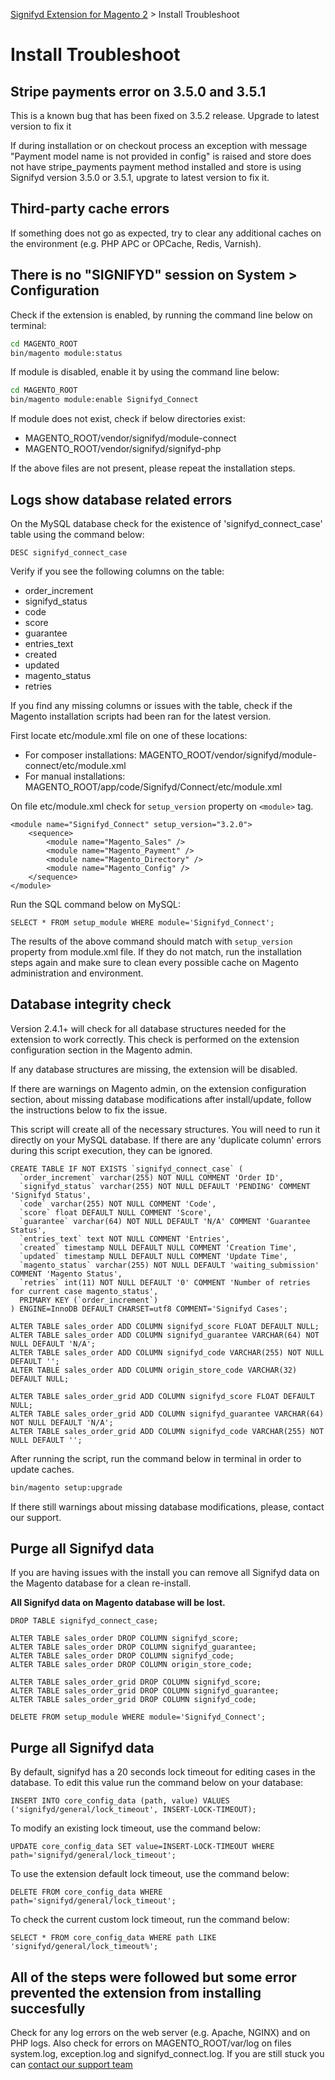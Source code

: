 [Signifyd Extension for Magento 2](../README.md) > Install Troubleshoot

# Install Troubleshoot

## Stripe payments error on 3.5.0 and 3.5.1

This is a known bug that has been fixed on 3.5.2 release. Upgrade to latest version to fix it

If during installation or on checkout process an exception with message "Payment model name is not provided in config" is raised and store does not have stripe_payments payment method installed and store is using Signifyd version 3.5.0 or 3.5.1, upgrate to latest version to fix it.

## Third-party cache errors

If something does not go as expected, try to clear any additional caches on the environment (e.g. PHP APC or OPCache, Redis, Varnish).

## There is no "SIGNIFYD" session on System > Configuration

Check if the extension is enabled, by running the command line below on terminal:

```bash
cd MAGENTO_ROOT
bin/magento module:status
```

If module is disabled, enable it by using the command line below:

```bash
cd MAGENTO_ROOT
bin/magento module:enable Signifyd_Connect
```

If module does not exist, check if below directories exist:
- MAGENTO_ROOT/vendor/signifyd/module-connect
- MAGENTO_ROOT/vendor/signifyd/signifyd-php

If the above files are not present, please repeat the installation steps.

## Logs show database related errors

On the MySQL database check for the existence of 'signifyd_connect_case' table using the command below:

```
DESC signifyd_connect_case
```

Verify if you see the following columns on the table:
- order_increment
- signifyd_status
- code
- score
- guarantee
- entries_text
- created
- updated
- magento_status
- retries

If you find any missing columns or issues with the table, check if the Magento installation scripts had been ran for the latest version.  

First locate etc/module.xml file on one of these locations:

- For composer installations: MAGENTO_ROOT/vendor/signifyd/module-connect/etc/module.xml
- For manual installations: MAGENTO_ROOT/app/code/Signifyd/Connect/etc/module.xml

On file etc/module.xml check for `setup_version` property on `<module>` tag. 

```
<module name="Signifyd_Connect" setup_version="3.2.0">
    <sequence>
        <module name="Magento_Sales" />
        <module name="Magento_Payment" />
        <module name="Magento_Directory" />
        <module name="Magento_Config" />
    </sequence>
</module>
```

Run the SQL command below on MySQL:

```
SELECT * FROM setup_module WHERE module='Signifyd_Connect';
```

The results of the above command should match with `setup_version` property from module.xml file. If they do not match, run the installation steps again and make sure to clean every possible cache on Magento administration and environment.

## Database integrity check

Version 2.4.1+  will check for all database structures needed for the extension to work correctly. This check is performed on the extension configuration section in the Magento admin.

If any database structures are missing, the extension will be disabled.

If there are warnings on Magento admin, on the extension configuration section, about missing database modifications after install/update, follow the instructions below to fix the issue.

This script will create all of the necessary structures. You will need to run it directly on your MySQL database. If there are any 'duplicate column' errors during this script execution, they can be ignored.

```mysql
CREATE TABLE IF NOT EXISTS `signifyd_connect_case` (
  `order_increment` varchar(255) NOT NULL COMMENT 'Order ID',
  `signifyd_status` varchar(255) NOT NULL DEFAULT 'PENDING' COMMENT 'Signifyd Status',
  `code` varchar(255) NOT NULL COMMENT 'Code',
  `score` float DEFAULT NULL COMMENT 'Score',
  `guarantee` varchar(64) NOT NULL DEFAULT 'N/A' COMMENT 'Guarantee Status',
  `entries_text` text NOT NULL COMMENT 'Entries',
  `created` timestamp NULL DEFAULT NULL COMMENT 'Creation Time',
  `updated` timestamp NULL DEFAULT NULL COMMENT 'Update Time',
  `magento_status` varchar(255) NOT NULL DEFAULT 'waiting_submission' COMMENT 'Magento Status',
  `retries` int(11) NOT NULL DEFAULT '0' COMMENT 'Number of retries for current case magento_status',
  PRIMARY KEY (`order_increment`)
) ENGINE=InnoDB DEFAULT CHARSET=utf8 COMMENT='Signifyd Cases';

ALTER TABLE sales_order ADD COLUMN signifyd_score FLOAT DEFAULT NULL;
ALTER TABLE sales_order ADD COLUMN signifyd_guarantee VARCHAR(64) NOT NULL DEFAULT 'N/A';
ALTER TABLE sales_order ADD COLUMN signifyd_code VARCHAR(255) NOT NULL DEFAULT '';
ALTER TABLE sales_order ADD COLUMN origin_store_code VARCHAR(32) DEFAULT NULL;

ALTER TABLE sales_order_grid ADD COLUMN signifyd_score FLOAT DEFAULT NULL;
ALTER TABLE sales_order_grid ADD COLUMN signifyd_guarantee VARCHAR(64) NOT NULL DEFAULT 'N/A';
ALTER TABLE sales_order_grid ADD COLUMN signifyd_code VARCHAR(255) NOT NULL DEFAULT '';
```

After running the script, run the command below in terminal in order to update caches.

```bash
bin/magento setup:upgrade
```

If there still warnings about missing database modifications, please, contact our support. 

## Purge all Signifyd data

If you are having issues with the install you can remove all Signifyd data on the Magento database for a clean re-install.

**All Signifyd data on Magento database will be lost.**

```mysql
DROP TABLE signifyd_connect_case;

ALTER TABLE sales_order DROP COLUMN signifyd_score;
ALTER TABLE sales_order DROP COLUMN signifyd_guarantee;
ALTER TABLE sales_order DROP COLUMN signifyd_code;
ALTER TABLE sales_order DROP COLUMN origin_store_code;

ALTER TABLE sales_order_grid DROP COLUMN signifyd_score;
ALTER TABLE sales_order_grid DROP COLUMN signifyd_guarantee;
ALTER TABLE sales_order_grid DROP COLUMN signifyd_code;

DELETE FROM setup_module WHERE module='Signifyd_Connect';
```

## Purge all Signifyd data

By default, signifyd has a 20 seconds lock timeout for editing cases in the database. To edit this value run the command below on your database:

```
INSERT INTO core_config_data (path, value) VALUES ('signifyd/general/lock_timeout', INSERT-LOCK-TIMEOUT);
```

To modify an existing lock timeout, use the command below:

```
UPDATE core_config_data SET value=INSERT-LOCK-TIMEOUT WHERE path='signifyd/general/lock_timeout';
```

To use the extension default lock timeout, use the command below:

```
DELETE FROM core_config_data WHERE path='signifyd/general/lock_timeout';
```

To check the current custom lock timeout, run the command below:

```
SELECT * FROM core_config_data WHERE path LIKE 'signifyd/general/lock_timeout%';
```

## All of the steps were followed but some error prevented the extension from installing succesfully

Check for any log errors on the web server (e.g. Apache, NGINX) and on PHP logs. Also check for errors on MAGENTO_ROOT/var/log on files system.log, exception.log and signifyd_connect.log. If you are still stuck you can [contact our support team](https://community.signifyd.com/support/s/)
